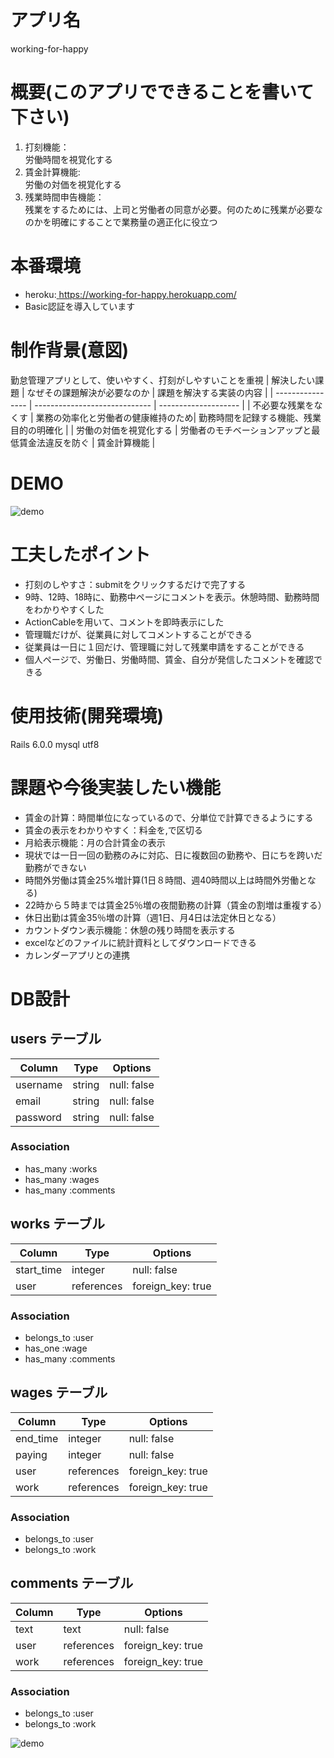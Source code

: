 # アプリ名 
working-for-happy
# 概要(このアプリでできることを書いて下さい)
1. 打刻機能：<br>
労働時間を視覚化する<br>
2. 賃金計算機能:<br>
労働の対価を視覚化する<br>
3. 残業時間申告機能：<br>
残業をするためには、上司と労働者の同意が必要。何のために残業が必要なのかを明確にすることで業務量の適正化に役立つ

# 本番環境
- heroku:<a href="https://working-for-happy.herokuapp.com/">
https://working-for-happy.herokuapp.com/</a><br>
- Basic認証を導入しています

# 制作背景(意図)
勤怠管理アプリとして、使いやすく、打刻がしやすいことを重視
| 解決したい課題     | なぜその課題解決が必要なのか       | 課題を解決する実装の内容 |
| ---------------- | ----------------------------- | -------------------- |
| 不必要な残業をなくす | 業務の効率化と労働者の健康維持のため| 勤務時間を記録する機能、残業目的の明確化 |
| 労働の対価を視覚化する | 労働者のモチベーションアップと最低賃金法違反を防ぐ  | 賃金計算機能 |

# DEMO
![demo](画像やGIFのURL/raw)

# 工夫したポイント
- 打刻のしやすさ：submitをクリックするだけで完了する
- 9時、12時、18時に、勤務中ページにコメントを表示。休憩時間、勤務時間をわかりやすくした
- ActionCableを用いて、コメントを即時表示にした
- 管理職だけが、従業員に対してコメントすることができる
- 従業員は一日に１回だけ、管理職に対して残業申請をすることができる
- 個人ページで、労働日、労働時間、賃金、自分が発信したコメントを確認できる

# 使用技術(開発環境)
Rails 6.0.0 mysql utf8
# 課題や今後実装したい機能
- 賃金の計算：時間単位になっているので、分単位で計算できるようにする
- 賃金の表示をわかりやすく：料金を,で区切る
- 月給表示機能：月の合計賃金の表示
- 現状では一日一回の勤務のみに対応、日に複数回の勤務や、日にちを跨いだ勤務ができない
- 時間外労働は賃金25%増計算(1日８時間、週40時間以上は時間外労働となる)
- 22時から５時までは賃金25％増の夜間勤務の計算（賃金の割増は重複する）
- 休日出勤は賃金35％増の計算（週1日、月4日は法定休日となる）
- カウントダウン表示機能：休憩の残り時間を表示する
- excelなどのファイルに統計資料としてダウンロードできる
- カレンダーアプリとの連携

# DB設計

## users テーブル

| Column   | Type   | Options     |
| -------- | ------ | ----------- |
| username | string | null: false |
| email    | string | null: false |
| password | string | null: false |


### Association

- has_many :works
- has_many :wages
- has_many :comments

## works テーブル

| Column     | Type       | Options           |
| ---------- | ---------- | ----------------- |
| start_time | integer    | null: false       |
| user       | references | foreign_key: true |

### Association

- belongs_to :user
- has_one    :wage
- has_many   :comments

## wages テーブル

| Column   | Type       | Options           |
| -------- | ---------- | ----------------- |
| end_time | integer    | null: false       |
| paying   | integer    | null: false       |
| user     | references | foreign_key: true |
| work     | references | foreign_key: true |

### Association

- belongs_to :user
- belongs_to :work

## comments テーブル
| Column | Type       | Options           |
| ------ | ---------- | ----------------- |
| text   | text       | null: false       |
| user   | references | foreign_key: true |
| work   | references | foreign_key: true |

### Association

- belongs_to :user
- belongs_to :work

![demo](画像やGIFのURL)